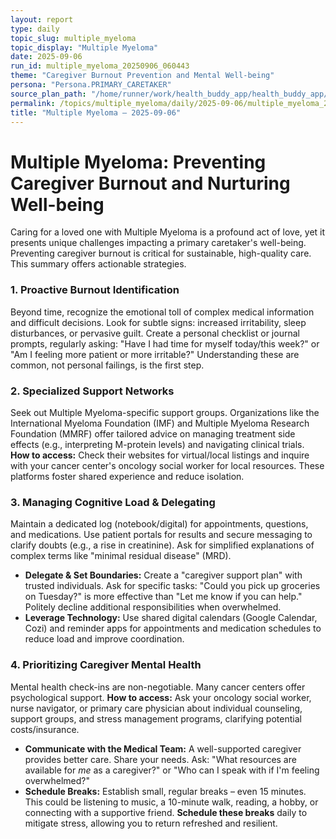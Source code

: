 ```yaml
---
layout: report
type: daily
topic_slug: multiple_myeloma
topic_display: "Multiple Myeloma"
date: 2025-09-06
run_id: multiple_myeloma_20250906_060443
theme: "Caregiver Burnout Prevention and Mental Well-being"
persona: "Persona.PRIMARY_CARETAKER"
source_plan_path: "/home/runner/work/health_buddy_app/health_buddy_app/.results/multiple_myeloma/weekly_plan/2025-09-01/plan.json"
permalink: /topics/multiple_myeloma/daily/2025-09-06/multiple_myeloma_20250906_060443/
title: "Multiple Myeloma — 2025-09-06"
---
```


# Multiple Myeloma: Preventing Caregiver Burnout and Nurturing Well-being

Caring for a loved one with Multiple Myeloma is a profound act of love, yet it presents unique challenges impacting a primary caretaker's well-being. Preventing caregiver burnout is critical for sustainable, high-quality care. This summary offers actionable strategies.

### 1. Proactive Burnout Identification

Beyond time, recognize the emotional toll of complex medical information and difficult decisions. Look for subtle signs: increased irritability, sleep disturbances, or pervasive guilt. Create a personal checklist or journal prompts, regularly asking: "Have I had time for myself today/this week?" or "Am I feeling more patient or more irritable?" Understanding these are common, not personal failings, is the first step.

### 2. Specialized Support Networks

Seek out Multiple Myeloma-specific support groups. Organizations like the International Myeloma Foundation (IMF) and Multiple Myeloma Research Foundation (MMRF) offer tailored advice on managing treatment side effects (e.g., interpreting M-protein levels) and navigating clinical trials. **How to access:** Check their websites for virtual/local listings and inquire with your cancer center's oncology social worker for local resources. These platforms foster shared experience and reduce isolation.

### 3. Managing Cognitive Load & Delegating

Maintain a dedicated log (notebook/digital) for appointments, questions, and medications. Use patient portals for results and secure messaging to clarify doubts (e.g., a rise in creatinine). Ask for simplified explanations of complex terms like "minimal residual disease" (MRD).

*   **Delegate & Set Boundaries:** Create a "caregiver support plan" with trusted individuals. Ask for specific tasks: "Could you pick up groceries on Tuesday?" is more effective than "Let me know if you can help." Politely decline additional responsibilities when overwhelmed.
*   **Leverage Technology:** Use shared digital calendars (Google Calendar, Cozi) and reminder apps for appointments and medication schedules to reduce load and improve coordination.

### 4. Prioritizing Caregiver Mental Health

Mental health check-ins are non-negotiable. Many cancer centers offer psychological support. **How to access:** Ask your oncology social worker, nurse navigator, or primary care physician about individual counseling, support groups, and stress management programs, clarifying potential costs/insurance.

*   **Communicate with the Medical Team:** A well-supported caregiver provides better care. Share your needs. Ask: "What resources are available for *me* as a caregiver?" or "Who can I speak with if I'm feeling overwhelmed?"
*   **Schedule Breaks:** Establish small, regular breaks – even 15 minutes. This could be listening to music, a 10-minute walk, reading, a hobby, or connecting with a supportive friend. **Schedule these breaks** daily to mitigate stress, allowing you to return refreshed and resilient.
